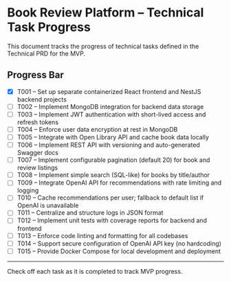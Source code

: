 # Book Review Platform – Technical Task Progress

This document tracks the progress of technical tasks defined in the Technical PRD for the MVP.


## Progress Bar

- [x] T001 – Set up separate containerized React frontend and NestJS backend projects
- [ ] T002 – Implement MongoDB integration for backend data storage
- [ ] T003 – Implement JWT authentication with short-lived access and refresh tokens
- [ ] T004 – Enforce user data encryption at rest in MongoDB
- [ ] T005 – Integrate with Open Library API and cache book data locally
- [ ] T006 – Implement REST API with versioning and auto-generated Swagger docs
- [ ] T007 – Implement configurable pagination (default 20) for book and review listings
- [ ] T008 – Implement simple search (SQL-like) for books by title/author
- [ ] T009 – Integrate OpenAI API for recommendations with rate limiting and logging
- [ ] T010 – Cache recommendations per user; fallback to default list if OpenAI is unavailable
- [ ] T011 – Centralize and structure logs in JSON format
- [ ] T012 – Implement unit tests with coverage reports for backend and frontend
- [ ] T013 – Enforce code linting and formatting for all codebases
- [ ] T014 – Support secure configuration of OpenAI API key (no hardcoding)
- [ ] T015 – Provide Docker Compose for local development and deployment

---

Check off each task as it is completed to track MVP progress.
